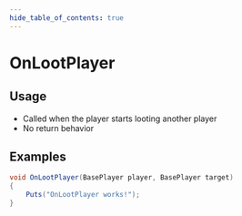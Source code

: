 ```yaml
---
hide_table_of_contents: true
---
```


# OnLootPlayer

## Usage

* Called when the player starts looting another player
* No return behavior

## Examples

```csharp title=""
void OnLootPlayer(BasePlayer player, BasePlayer target)
{
    Puts("OnLootPlayer works!");
}
```
